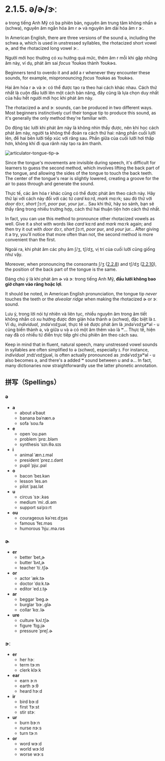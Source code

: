 # 2.1.5. <span class="pho">ə</span>/<span class="pho">ɚ</span>/<span class="pho">ɝː</span>

<span class="pho">ə</span> trong tiếng Anh Mỹ có ba phiên bản, nguyên âm trung tâm không nhấn <span class="pho">ə</span> (schwa), nguyên âm ngắn hóa âm r <span class="pho">ɚ</span> và nguyên âm dài hóa âm r <span class="pho">ɝː</span>.

In American English, there are three versions of the sound <span class="pho">ə</span>, including the schwa <span class="pho">ə</span>, which is used in unstressed syllables, the rhotacized short vowel <span class="pho">ɚ</span>, and the rhotacized long vowel <span class="pho">ɝː</span>.

Người mới học thường có xu hướng quá mức, thêm âm <span class="pho">r</span> mỗi khi gặp những âm này, ví dụ, phát âm sai _focus_ <span class="pho alt">ˈfoʊkəs</span><span class="speak-word-inline" data-audio-us-male="/audios/us/focus-us-male.mp3" data-audio-us-female="/audios/us/focus-us-female.mp3"></span> thành <span class="pho alt">ˈfoʊkɚs</span><span class="speak-word-inline" data-audio-other="/audios/us/focurs-us.mp3"></span>.

Beginners tend to overdo it and add a <span class="pho">r</span> whenever they encounter these sounds, for example, mispronouncing _focus_ <span class="pho alt">ˈfoʊkəs</span><span class="speak-word-inline" data-audio-us-male="/audios/us/focus-us-male.mp3" data-audio-us-female="/audios/us/focus-us-female.mp3"></span> as <span class="pho alt">ˈfoʊkɚs</span><span class="speak-word-inline" data-audio-other="/audios/us/focurs-us.mp3"></span>.

Hai âm hóa r <span class="pho">ɚ</span> và <span class="pho">ɝː</span> có thể được tạo ra theo hai cách khác nhau. Cách thứ nhất là cuộn đầu lưỡi lên một cách bản năng, đây cũng là lựa chọn duy nhất của hầu hết người mới học khi phát âm này.

The rhotacized <span class="pho">ɚ</span> and <span class="pho">ɝː</span> sounds, can be produced in two different ways. Most beginners instinctively curl their tongue tip to produce this sound, as it's generally the only method they're familiar with.

Do động tác lưỡi khi phát âm này là không nhìn thấy được, nên khi học cách phát âm này, người ta không thể đoán ra cách thứ hai: nâng phần cuối lưỡi lên, để hai bên lưỡi tiếp xúc với răng sau. Phần giữa của cuối lưỡi hơi thấp hơn, không khí đi qua rãnh này tạo ra âm thanh.

![articulator-tongue-tip-ɚ](/images/articulator-tongue-tip-ɚ.svg)

Since the tongue's movements are invisible during speech, it's difficult for learners to guess the second method, which involves lifting the back part of the tongue, and allowing the sides of the tongue to touch the back teeth. The center of the tongue's rear is slightly lowered, creating a groove for the air to pass through and generate the sound.

Thực tế, các âm hóa r khác cũng có thể được phát âm theo cách này. Hãy thử lại với cách này đối với các từ _card_ <span class="pho alt">kɑːrd</span><span class="speak-word-inline" data-audio-us-male="/audios/us/card-us-male.mp3" data-audio-us-female="/audios/us/card-us-female.mp3"></span>, _mark_ <span class="pho alt">mɑːrk</span><span class="speak-word-inline" data-audio-us-male="/audios/us/mark-us-male.mp3" data-audio-us-female="/audios/us/mark-us-female.mp3"></span>; sau đó thử với _door_ <span class="pho alt">dɔːr</span><span class="speak-word-inline" data-audio-us-male="/audios/us/door-us-male.mp3" data-audio-us-female="/audios/us/door-us-female.mp3"></span>, _short_ <span class="pho alt">ʃɔːrt</span><span class="speak-word-inline" data-audio-us-male="/audios/us/short-us-male.mp3" data-audio-us-female="/audios/us/short-us-female.mp3"></span>, _poor_ <span class="pho alt">pʊr</span><span class="speak-word-inline" data-audio-us-male="/audios/us/poor-us-male.mp3" data-audio-us-female="/audios/us/poor-us-female.mp3"></span>, _your_ <span class="pho alt">jʊr</span><span class="speak-word-inline" data-audio-us-male="/audios/us/your-us-male.mp3" data-audio-us-female="/audios/us/your-us-female.mp3"></span>... Sau khi thử, hãy so sánh, bạn sẽ thấy rằng trong nhiều trường hợp, cách thứ hai thuận tiện hơn cách thứ nhất.

In fact, you can use this method to pronounce other rhotacized vowels as well. Give it a shot with words like _card_ <span class="pho alt">kɑːrd</span><span class="speak-word-inline" data-audio-us-male="/audios/us/card-us-male.mp3" data-audio-us-female="/audios/us/card-us-female.mp3"></span> and _mark_ <span class="pho alt">mɑːrk</span><span class="speak-word-inline" data-audio-us-male="/audios/us/mark-us-male.mp3" data-audio-us-female="/audios/us/mark-us-female.mp3"></span> again; and then try it out with _door_ <span class="pho alt">dɔːr</span><span class="speak-word-inline" data-audio-us-male="/audios/us/door-us-male.mp3" data-audio-us-female="/audios/us/door-us-female.mp3"></span>, _short_ <span class="pho alt">ʃɔːrt</span><span class="speak-word-inline" data-audio-us-male="/audios/us/short-us-male.mp3" data-audio-us-female="/audios/us/short-us-female.mp3"></span>, _poor_ <span class="pho alt">pʊr</span><span class="speak-word-inline" data-audio-us-male="/audios/us/poor-us-male.mp3" data-audio-us-female="/audios/us/poor-us-female.mp3"></span>, and _your_ <span class="pho alt">jʊr</span><span class="speak-word-inline" data-audio-us-male="/audios/us/your-us-male.mp3" data-audio-us-female="/audios/us/your-us-female.mp3"></span>... After giving it a try, you'll notice that more often than not, the second method is more convenient than the first.

Ngoài ra, khi phát âm các phụ âm <span class="pho">ʃ/ʒ</span>, <span class="pho">tʃ/dʒ</span>, vị trí của cuối lưỡi cũng giống như vậy.

Moreover, when pronouncing the consonants <span class="pho">ʃ/ʒ</span> ([2.2.8](2.2.8-ʃʒ)) and <span class="pho">tʃ/dʒ</span> ([2.2.10](2.2.10-tʃdʒ)), the position of the back part of the tongue is the same.

Đáng chú ý là khi phát âm <span class="pho">ɚ</span> và <span class="pho">ɝː</span> trong tiếng Anh Mỹ, **đầu lưỡi không bao giờ chạm vào răng hoặc lợi**.

It should be noted, in American English pronunciation, the tongue tip _never_ touches the teeth or the _alveolar ridge_ when making the rhotacized <span class="pho">ɚ</span> or <span class="pho">ɝː</span> sound.

Lưu ý, trong lời nói tự nhiên và liên tục, nhiều nguyên âm trong âm tiết không nhấn có xu hướng được đơn giản hóa thành <span class="pho">ə</span> (_schwa_), đặc biệt là <span class="pho">ɪ</span>. Ví dụ, _individual_, <span class="pho alt">ˌɪndəˈvɪdʒuəl</span>, thực tế sẽ được phát âm là <span class="pho">ˌɪndəˈvɪdʒəʷəl</span><span class="speak-word-inline" data-audio-us-male="/audios/us/individual-us-male.mp3" data-audio-us-female="/audios/us/individual-us-female.mp3"></span> - <span class="pho">u</span> cũng biến thành <span class="pho">ə</span>, và giữa <span class="pho">u</span> và <span class="pho">ə</span> có một âm thêm vào là <span class="pho">ʷ</span>... Thực tế, hiện nay đã có nhiều từ điển trực tiếp ghi chú phiên âm theo cách sau.

Keep in mind that in fluent, natural speech, many unstressed vowel sounds in syllables are often simplified to <span class="pho">ə</span> (_schwa_), especially <span class="pho">ɪ</span>. For instance, _individual_ <span class="pho alt">ˌɪndɪˈvɪdʒjʊəl</span>, is often actually pronounced as <span class="pho alt">ˌɪndəˈvɪdʒəʷəl</span><span class="speak-word-inline" data-audio-us-male="/audios/us/individual-us-male.mp3" data-audio-us-female="/audios/us/individual-us-female.mp3"></span> - <span class="pho">u</span> also becomes <span class="pho">ə</span>, and there's a added <span class="pho">ʷ</span> sound between <span class="pho">u</span> and <span class="pho">ə</span>… In fact, many dictionaries now straightforwardly use the latter phonetic annotation.

## 拼写（Spellings）


### <span class="pho">ə</span>

* **a**
	- about <span class="pho alt">əˈbaʊt</span> <span class="speak-word-inline" data-audio-us-male="/audios/us/about-us-male.mp3" data-audio-us-female="/audios/us/about-us-female.mp3"></span>
 	- banana <span class="pho alt">bəˈnæn.ə</span> <span class="speak-word-inline" data-audio-us-male="/audios/us/banana-us-male.mp3" data-audio-us-female="/audios/us/banana-us-female.mp3"></span>
 	- sofa <span class="pho alt">ˈsoʊ.fə</span> <span class="speak-word-inline" data-audio-us-male="/audios/us/sofa-us-male.mp3" data-audio-us-female="/audios/us/sofa-us-female.mp3"></span>
* **e**
	- open <span class="pho alt">ˈoʊ.pən</span> <span class="speak-word-inline" data-audio-us-male="/audios/us/open-us-male.mp3" data-audio-us-female="/audios/us/open-us-female.mp3"></span>
 	- problem <span class="pho alt">ˈprɑː.bləm</span> <span class="speak-word-inline" data-audio-us-male="/audios/us/problem-us-male.mp3" data-audio-us-female="/audios/us/problem-us-female.mp3"></span>
 	- synthesis <span class="pho alt">ˈsɪn.θə.sɪs</span> <span class="speak-word-inline" data-audio-us-male="/audios/us/synthesis-us-male.mp3" data-audio-us-female="/audios/us/synthesis-us-female.mp3"></span>
* **i**
	- animal <span class="pho alt">ˈæn.ɪ.məl</span> <span class="speak-word-inline" data-audio-us-male="/audios/us/animal-us-male.mp3" data-audio-us-female="/audios/us/animal-us-female.mp3"></span>
 	- president <span class="pho alt">ˈprez.ɪ.dənt</span> <span class="speak-word-inline" data-audio-us-male="/audios/us/president-us-male.mp3" data-audio-us-female="/audios/us/president-us-female.mp3"></span>
 	- pupil <span class="pho alt">ˈpjuː.pəl</span> <span class="speak-word-inline" data-audio-us-male="/audios/us/pupil-us-male.mp3" data-audio-us-female="/audios/us/pupil-us-female.mp3"></span>
* **o**
	- bacon <span class="pho alt">ˈbeɪ.kən</span> <span class="speak-word-inline" data-audio-us-male="/audios/us/bacon-us-male.mp3" data-audio-us-female="/audios/us/bacon-us-female.mp3"></span>
 	- lesson <span class="pho alt">ˈles.ən</span> <span class="speak-word-inline" data-audio-us-male="/audios/us/lesson-us-male.mp3" data-audio-us-female="/audios/us/lesson-us-female.mp3"></span>
 	- pilot <span class="pho alt">ˈpaɪ.lət</span> <span class="speak-word-inline" data-audio-us-male="/audios/us/pilot-us-male.mp3" data-audio-us-female="/audios/us/pilot-us-female.mp3"></span>
* **u**
	- circus <span class="pho alt">ˈsɝː.kəs</span> <span class="speak-word-inline" data-audio-us-male="/audios/us/circus-us-male.mp3" data-audio-us-female="/audios/us/circus-us-female.mp3"></span>
 	- medium <span class="pho alt">ˈmiː.di.əm</span> <span class="speak-word-inline" data-audio-us-male="/audios/us/medium-us-male.mp3" data-audio-us-female="/audios/us/medium-us-female.mp3"></span>
 	- support <span class="pho alt">səˈpɔːrt</span> <span class="speak-word-inline" data-audio-us-male="/audios/us/support-us-male.mp3" data-audio-us-female="/audios/us/support-us-female.mp3"></span>
* **ou**
	- courageous <span class="pho alt">kəˈreɪ.dʒəs</span> <span class="speak-word-inline" data-audio-us-male="/audios/us/courageous-us-male.mp3" data-audio-us-female="/audios/us/courageous-us-female.mp3"></span>
 	- famous <span class="pho alt">ˈfeɪ.məs</span> <span class="speak-word-inline" data-audio-us-male="/audios/us/famous-us-male.mp3" data-audio-us-female="/audios/us/famous-us-female.mp3"></span>
 	- humorous <span class="pho alt">ˈhjuː.mə.rəs</span> <span class="speak-word-inline" data-audio-us-male="/audios/us/humorous-us-male.mp3" data-audio-us-female="/audios/us/humorous-us-female.mp3"></span>

### <span class="pho">ɚ</span>

* **er**
	- better <span class="pho alt">ˈbet̬.ɚ</span> <span class="speak-word-inline" data-audio-us-male="/audios/us/better-us-male.mp3" data-audio-us-female="/audios/us/better-us-female.mp3"></span>
 	- butter <span class="pho alt">ˈbʌt̬.ɚ</span> <span class="speak-word-inline" data-audio-us-male="/audios/us/butter-us-male.mp3" data-audio-us-female="/audios/us/butter-us-female.mp3"></span>
 	- teacher <span class="pho alt">ˈtiː.tʃɚ</span> <span class="speak-word-inline" data-audio-us-male="/audios/us/teacher-us-male.mp3" data-audio-us-female="/audios/us/teacher-us-female.mp3"></span>
* **or**
	- actor <span class="pho alt">ˈæk.tɚ</span> <span class="speak-word-inline" data-audio-us-male="/audios/us/actor-us-male.mp3" data-audio-us-female="/audios/us/actor-us-female.mp3"></span>
 	- doctor <span class="pho alt">ˈdɑːk.tɚ</span> <span class="speak-word-inline" data-audio-us-male="/audios/us/doctor-us-male.mp3" data-audio-us-female="/audios/us/doctor-us-female.mp3"></span>
 	- editor <span class="pho alt">ˈed.ɪ.t̬ɚ</span> <span class="speak-word-inline" data-audio-us-male="/audios/us/editor-us-male.mp3" data-audio-us-female="/audios/us/editor-us-female.mp3"></span>
* **ar**
	- beggar <span class="pho alt">ˈbeɡ.ɚ</span> <span class="speak-word-inline" data-audio-us-male="/audios/us/beggar-us-male.mp3" data-audio-us-female="/audios/us/beggar-us-female.mp3"></span>
 	- burglar <span class="pho alt">ˈbɝː.ɡlɚ</span> <span class="speak-word-inline" data-audio-us-male="/audios/us/burglar-us-male.mp3" data-audio-us-female="/audios/us/burglar-us-female.mp3"></span>
 	- collar <span class="pho alt">ˈkɑː.lɚ</span> <span class="speak-word-inline" data-audio-us-male="/audios/us/collar-us-male.mp3" data-audio-us-female="/audios/us/collar-us-female.mp3"></span>
* **ure**
	- culture <span class="pho alt">ˈkʌl.tʃɚ</span> <span class="speak-word-inline" data-audio-us-male="/audios/us/culture-us-male.mp3" data-audio-us-female="/audios/us/culture-us-female.mp3"></span>
 	- figure <span class="pho alt">ˈfɪɡ.jɚ</span> <span class="speak-word-inline" data-audio-us-male="/audios/us/figure-us-male.mp3" data-audio-us-female="/audios/us/figure-us-female.mp3"></span>
 	- pressure <span class="pho alt">ˈpreʃ.ɚ</span> <span class="speak-word-inline" data-audio-us-male="/audios/us/pressure-us-male.mp3" data-audio-us-female="/audios/us/pressure-us-female.mp3"></span>

### <span class="pho">ɝː</span>

* **er**
	- her <span class="pho alt">hɝː</span> <span class="speak-word-inline" data-audio-us-male="/audios/us/her-us-male.mp3" data-audio-us-female="/audios/us/her-us-female.mp3"></span>
 	- term <span class="pho alt">tɝːm</span> <span class="speak-word-inline" data-audio-us-male="/audios/us/term-us-male.mp3" data-audio-us-female="/audios/us/term-us-female.mp3"></span>
 	- clerk <span class="pho alt">klɝːk</span> <span class="speak-word-inline" data-audio-us-male="/audios/us/clerk-us-male.mp3" data-audio-us-female="/audios/us/clerk-us-female.mp3"></span>
* **ear**
	- earn <span class="pho alt">ɝːn</span> <span class="speak-word-inline" data-audio-us-male="/audios/us/earn-us-male.mp3" data-audio-us-female="/audios/us/earn-us-female.mp3"></span>
 	- earth <span class="pho alt">ɝːθ</span> <span class="speak-word-inline" data-audio-us-male="/audios/us/earth-us-male.mp3" data-audio-us-female="/audios/us/earth-us-female.mp3"></span>
 	- heard <span class="pho alt">hɝːd</span> <span class="speak-word-inline" data-audio-us-male="/audios/us/heard-us-male.mp3" data-audio-us-female="/audios/us/heard-us-female.mp3"></span>
* **ir**
	- bird <span class="pho alt">bɝːd</span> <span class="speak-word-inline" data-audio-us-male="/audios/us/bird-us-male.mp3" data-audio-us-female="/audios/us/bird-us-female.mp3"></span>
 	- first <span class="pho alt">ˈfɝːst</span> <span class="speak-word-inline" data-audio-us-male="/audios/us/first-us-male.mp3" data-audio-us-female="/audios/us/first-us-female.mp3"></span>
 	- stir <span class="pho alt">stɝː</span> <span class="speak-word-inline" data-audio-us-male="/audios/us/stir-us-male.mp3" data-audio-us-female="/audios/us/stir-us-female.mp3"></span>
* **ur**
	- burn <span class="pho alt">bɝːn</span> <span class="speak-word-inline" data-audio-us-male="/audios/us/burn-us-male.mp3" data-audio-us-female="/audios/us/burn-us-female.mp3"></span>
 	- nurse <span class="pho alt">nɝːs</span> <span class="speak-word-inline" data-audio-us-male="/audios/us/nurse-us-male.mp3" data-audio-us-female="/audios/us/nurse-us-female.mp3"></span>
 	- turn <span class="pho alt">tɝːn</span> <span class="speak-word-inline" data-audio-us-male="/audios/us/turn-us-male.mp3" data-audio-us-female="/audios/us/turn-us-female.mp3"></span>
* **or**
	- word <span class="pho alt">wɝːd</span> <span class="speak-word-inline" data-audio-us-male="/audios/us/word-us-male.mp3" data-audio-us-female="/audios/us/word-us-female.mp3"></span>
 	- world <span class="pho alt">wɝːld</span> <span class="speak-word-inline" data-audio-us-male="/audios/us/world-us-male.mp3" data-audio-us-female="/audios/us/world-us-female.mp3"></span>
 	- worse <span class="pho alt">wɝːs</span> <span class="speak-word-inline" data-audio-us-male="/audios/us/worse-us-male.mp3" data-audio-us-female="/audios/us/worse-us-female.mp3"></span>
